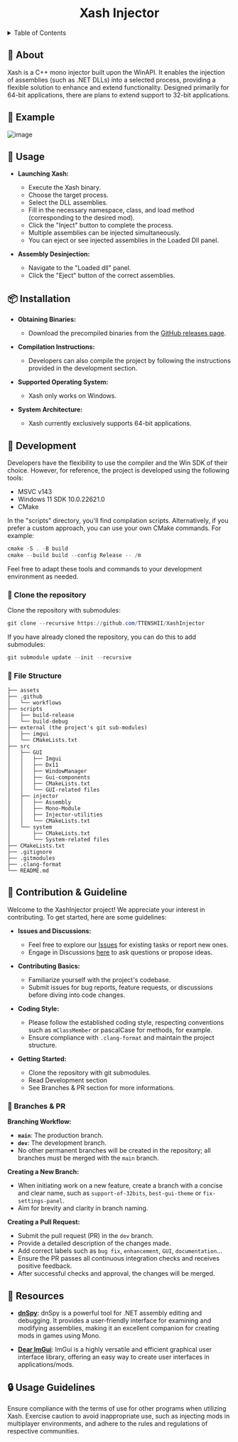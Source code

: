 <div align="center">
  <h1>Xash Injector</h1>
</div>

<details>
<summary>Table of Contents</summary>

## :blue_book: Index

- [About](#space_invader-about)
- [Example](#flower_playing_cards-example)
- [Usage](#flags-usage)
- [Installation](#package-installation)
- [Development](#wrench-development)
- [Contribution & Guideline](#cherry_blossom-contribution--guideline)
- [Branches & PR](#cactus-branches--pr)
- [Resources](#page_facing_up-resources)
- [Usage Guidelines](#lock-usage-guidelines)

</details>

## :space_invader: About
Xash is a C++ mono injector built upon the WinAPI.
It enables the injection of assemblies (such as .NET DLLs) into a selected process, providing a flexible solution to enhance and extend functionality.
Designed primarily for 64-bit applications, there are plans to extend support to 32-bit applications.

##  :flower_playing_cards: Example
![image](https://github.com/TTENSHII/XashInjector/assets/87119012/846b7b87-64f8-4b92-8ba5-f0da4a3523aa)

## :flags: Usage

- **Launching Xash:**
  - Execute the Xash binary.
  - Choose the target process.
  - Select the DLL assemblies.
  - Fill in the necessary namespace, class, and load method (corresponding to the desired mod).
  - Click the "Inject" button to complete the process.
  - Multiple assemblies can be injected simultaneously.
  - You can eject or see injected assemblies in the Loaded Dll panel.

- **Assembly Desinjection:**
  - Navigate to the "Loaded dll" panel.
  - Click the "Eject" button of the correct assemblies.

## :package: Installation

- **Obtaining Binaries:**
  - Download the precompiled binaries from the [GitHub releases page](https://github.com/TTENSHII/XashInjector/releases).

- **Compilation Instructions:**
  - Developers can also compile the project by following the instructions provided in the development section.

- **Supported Operating System:**
  - Xash only works on Windows.

- **System Architecture:**
  - Xash currently exclusively supports 64-bit applications.

## :wrench: Development

Developers have the flexibility to use the compiler and the Win SDK of their choice.
However, for reference, the project is developed using the following tools:
- MSVC v143
- Windows 11 SDK 10.0.22621.0
- CMake

In the "scripts" directory, you'll find compilation scripts.
Alternatively, if you prefer a custom approach, you can use your own CMake commands. For example:
```powershell
cmake -S . -B build
cmake --build build --config Release -- /m
```

Feel free to adapt these tools and commands to your development environment as needed.

### :memo: Clone the repository

Clone the repository with submodules:
```powershell
git clone --recursive https://github.com/TTENSHII/XashInjector
```

If you have already cloned the repository, you can do this to add submodules:
```powershell
git submodule update --init --recursive
```

###  :file_folder: File Structure

```
├── assets
├── .github
│   └── workflows
├── scripts
│   ├── build-release
│   └── build-debug
├── external (the project's git sub-modules)
│   ├── imgui
│   └── CMakeLists.txt
├── src
│   ├── GUI
│   │   ├── Imgui
│   │   ├── Dx11
│   │   ├── WindowManager
│   │   ├── Gui-components
│   │   ├── CMakeLists.txt
│   │   └── GUI-related files
│   ├── injector
│   │   ├── Assembly
│   │   ├── Mono-Module
│   │   ├── Injector-utilities
│   │   └── CMakeLists.txt
│   └── system
│       ├── CMakeLists.txt
│       └── System-related files
├── CMakeLists.txt
├── .gitignore
├── .gitmodules
├── .clang-format
└── README.md
```

## :cherry_blossom: Contribution & Guideline

Welcome to the XashInjector project! We appreciate your interest in contributing. To get started, here are some guidelines:

- **Issues and Discussions:**
  - Feel free to explore our [Issues](https://github.com/TTENSHII/XashInjector/issues) for existing tasks or report new ones.
  - Engage in Discussions [here](https://github.com/TTENSHII/XashInjector/discussions) to ask questions or propose ideas.

- **Contributing Basics:**
  - Familiarize yourself with the project's codebase.
  - Submit issues for bug reports, feature requests, or discussions before diving into code changes.

- **Coding Style:**
  - Please follow the established coding style, respecting conventions such as `mClassMember` or pascalCase for methods, for example.
  - Ensure compliance with `.clang-format` and maintain the project structure.

- **Getting Started:**
  - Clone the repository with git submodules.
  - Read Development section
  - See Branches & PR section for more informations.

### :cactus: Branches & PR

**Branching Workflow:**

  - **`main`**: The production branch.
  - **`dev`**: The development branch.
  - No other permanent branches will be created in the repository; all branches must be merged with the `main` branch.

**Creating a New Branch:**

  - When initiating work on a new feature, create a branch with a concise and clear name, such as `support-of-32bits`, `best-gui-theme` or `fix-settings-panel`.
  - Aim for brevity and clarity in branch naming.

**Creating a Pull Request:**

  - Submit the pull request (PR) in the `dev` branch.
  - Provide a detailed description of the changes made.
  - Add correct labels such as `bug fix`, `enhancement`, `GUI`, `documentation`...
  - Ensure the PR passes all continuous integration checks and receives positive feedback.
  - After successful checks and approval, the changes will be merged.

##  :page_facing_up: Resources

- [**dnSpy**](https://github.com/dnSpy/dnSpy): dnSpy is a powerful tool for .NET assembly editing and debugging.
It provides a user-friendly interface for examining and modifying assemblies, making it an excellent companion for creating mods in games using Mono.

- [**Dear ImGui**](https://github.com/ocornut/imgui): ImGui is a highly versatile and efficient graphical user interface library,
offering an easy way to create user interfaces in applications/mods.

##  :lock: Usage Guidelines

Ensure compliance with the terms of use for other programs when utilizing Xash.
Exercise caution to avoid inappropriate use, such as injecting mods in multiplayer environments,
and adhere to the rules and regulations of respective communities.
